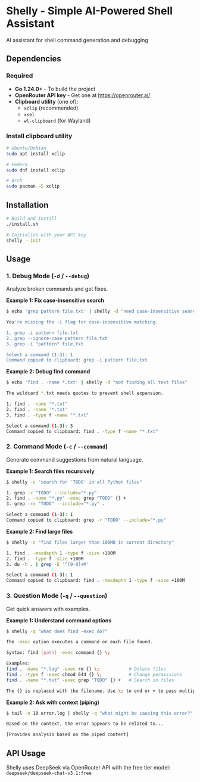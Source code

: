 # Shelly - Simple AI-Powered Shell Assistant

AI assistant for shell command generation and debugging

## Dependencies

### Required
- **Go 1.24.0+** - To build the project
- **OpenRouter API key** - Get one at https://openrouter.ai/
- **Clipboard utility** (one of):
  - `xclip` (recommended)
  - `xsel`
  - `wl-clipboard` (for Wayland)

### Install clipboard utility

```bash
# Ubuntu/Debian
sudo apt install xclip

# Fedora
sudo dnf install xclip

# Arch
sudo pacman -S xclip
```

## Installation

```bash
# Build and install
./install.sh

# Initialize with your API key
shelly --init
```

## Usage

### 1. Debug Mode (`-d` / `--debug`)

Analyze broken commands and get fixes.

**Example 1: Fix case-insensitive search**
```bash
$ echo 'grep pattern file.txt' | shelly -d "need case-insensitive search"

You're missing the -i flag for case-insensitive matching.

1. grep -i pattern file.txt
2. grep --ignore-case pattern file.txt
3. grep -i "pattern" file.txt

Select a command (1-3): 1
Command copied to clipboard: grep -i pattern file.txt
```

**Example 2: Debug find command**
```bash
$ echo 'find . -name *.txt' | shelly -d "not finding all text files"

The wildcard *.txt needs quotes to prevent shell expansion.

1. find . -name "*.txt"
2. find . -name '*.txt'
3. find . -type f -name "*.txt"

Select a command (1-3): 3
Command copied to clipboard: find . -type f -name "*.txt"
```

### 2. Command Mode (`-c` / `--command`)

Generate command suggestions from natural language.

**Example 1: Search files recursively**
```bash
$ shelly -c "search for 'TODO' in all Python files"

1. grep -r "TODO" --include="*.py"
2. find . -name "*.py" -exec grep "TODO" {} +
3. grep -rn "TODO" --include="*.py" .

Select a command (1-3): 1
Command copied to clipboard: grep -r "TODO" --include="*.py"
```

**Example 2: Find large files**
```bash
$ shelly -c "find files larger than 100MB in current directory"

1. find . -maxdepth 1 -type f -size +100M
2. find . -type f -size +100M
3. du -h . | grep -E '^[0-9]+M'

Select a command (1-3): 1
Command copied to clipboard: find . -maxdepth 1 -type f -size +100M
```

### 3. Question Mode (`-q` / `--question`)

Get quick answers with examples.

**Example 1: Understand command options**
```bash
$ shelly -q "what does find -exec do?"

The -exec option executes a command on each file found.

Syntax: find [path] -exec command {} \;

Examples:
find . -name "*.log" -exec rm {} \;           # Delete files
find . -type f -exec chmod 644 {} \;          # Change permissions
find . -name "*.txt" -exec grep "TODO" {} +   # Search in files

The {} is replaced with the filename. Use \; to end or + to pass multiple files at once.
```

**Example 2: Ask with context (piping)**
```bash
$ tail -n 10 error.log | shelly -q "what might be causing this error?"

Based on the context, the error appears to be related to...

[Provides analysis based on the piped content]
```

## API Usage

Shelly uses DeepSeek via OpenRouter API with the free tier model: `deepseek/deepseek-chat-v3.1:free`
